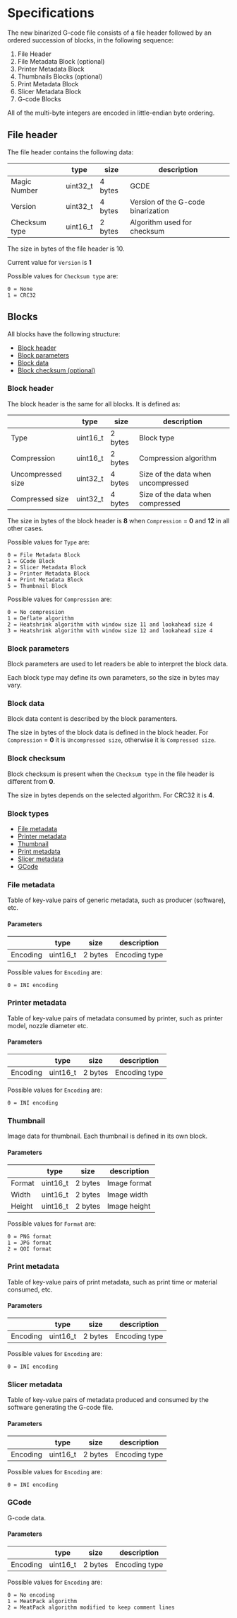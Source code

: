 # Specifications
The new binarized G-code file consists of a file header followed by an ordered succession of blocks, in the following sequence:
1. File Header
2. File Metadata Block (optional)
3. Printer Metadata Block
4. Thumbnails Blocks (optional)
5. Print Metadata Block
6. Slicer Metadata Block
7. G-code Blocks

All of the multi-byte integers are encoded in little-endian byte ordering.

## File header

The file header contains the following data:

|               | type     | size    | description                        |
| ------------- | -------- | ------- | ---------------------------------- |
| Magic Number  | uint32_t | 4 bytes | GCDE                               |
| Version       | uint32_t | 4 bytes | Version of the G-code binarization |
| Checksum type | uint16_t | 2 bytes | Algorithm used for checksum        |

The size in bytes of the file header is 10.

Current value for `Version` is **1**

Possible values for `Checksum type` are:
```
0 = None
1 = CRC32
```

## Blocks

All blocks have the following structure:
* [Block header](#block-header)
* [Block parameters](#block-parameters)
* [Block data](#block-data)
* [Block checksum (optional)](#block-checksum)

### Block header

The block header is the same for all blocks.
It is defined as:

|                   | type     | size    | description                        |
| ----------------- | -------- | ------- | ---------------------------------- |
| Type              | uint16_t | 2 bytes | Block type                         |
| Compression       | uint16_t | 2 bytes | Compression algorithm              |
| Uncompressed size | uint32_t | 4 bytes | Size of the data when uncompressed |
| Compressed size   | uint32_t | 4 bytes | Size of the data when compressed   |

The size in bytes of the block header is **8** when `Compression` = **0** and **12** in all other cases.

Possible values for `Type` are:
```
0 = File Metadata Block
1 = GCode Block
2 = Slicer Metadata Block
3 = Printer Metadata Block
4 = Print Metadata Block
5 = Thumbnail Block
```

Possible values for `Compression` are:
```
0 = No compression
1 = Deflate algorithm
2 = Heatshrink algorithm with window size 11 and lookahead size 4
3 = Heatshrink algorithm with window size 12 and lookahead size 4
```

### Block parameters
Block parameters are used to let readers be able to interpret the block data.

Each block type may define its own parameters, so the size in bytes may vary.

### Block data
Block data content is described by the block paramenters.

The size in bytes of the block data is defined in the block header.
For `Compression` = **0** it is `Uncompressed size`, otherwise it is `Compressed size`.

### Block checksum
Block checksum is present when the `Checksum type` in the file header is different from **0**.

The size in bytes depends on the selected algorithm. For CRC32 it is **4**.

### Block types

  * [File metadata](#file-metadata)
  * [Printer metadata](#printer-metadata)
  * [Thumbnail](#thumbnail)
  * [Print metadata](#print-metadata)
  * [Slicer metadata](#slicer-metadata)
  * [GCode](#gcode)

### File metadata
Table of key-value pairs of generic metadata, such as producer (software), etc.

#### Parameters
|          | type     | size    | description   |
| -------- | -------- | ------- | ------------- |
| Encoding | uint16_t | 2 bytes | Encoding type |

Possible values for `Encoding` are:
```
0 = INI encoding
```

### Printer metadata
Table of key-value pairs of metadata consumed by printer, such as printer model, nozzle diameter etc.

#### Parameters
|          | type     | size    | description   |
| -------- | -------- | ------- | ------------- |
| Encoding | uint16_t | 2 bytes | Encoding type |

Possible values for `Encoding` are:
```
0 = INI encoding
```

### Thumbnail
Image data for thumbnail.
Each thumbnail is defined in its own block.

#### Parameters
|        | type     | size    | description  |
| ------ | -------- | ------- | ------------ |
| Format | uint16_t | 2 bytes | Image format |
| Width  | uint16_t | 2 bytes | Image width  |
| Height | uint16_t | 2 bytes | Image height |

Possible values for `Format` are:
```
0 = PNG format
1 = JPG format
2 = QOI format
```

### Print metadata
Table of key-value pairs of print metadata, such as print time or material consumed, etc.

#### Parameters
|          | type     | size    | description   |
| -------- | -------- | ------- | ------------- |
| Encoding | uint16_t | 2 bytes | Encoding type |


Possible values for `Encoding` are:
```
0 = INI encoding
```

### Slicer metadata
Table of key-value pairs of metadata produced and consumed by the software generating the G-code file.

#### Parameters
|          | type     | size    | description   |
| -------- | -------- | ------- | ------------- |
| Encoding | uint16_t | 2 bytes | Encoding type |

Possible values for `Encoding` are:
```
0 = INI encoding
```

### GCode
G-code data.

#### Parameters
|          | type     | size    | description   |
| -------- | -------- | ------- | ------------- |
| Encoding | uint16_t | 2 bytes | Encoding type |

Possible values for `Encoding` are:
```
0 = No encoding
1 = MeatPack algorithm
2 = MeatPack algorithm modified to keep comment lines
```


